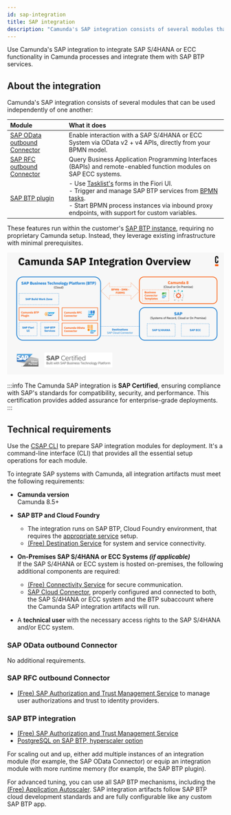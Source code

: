 ```yaml
---
id: sap-integration
title: SAP integration
description: "Camunda's SAP integration consists of several modules that can be used independently of one another: SAP OData Connector, RFC outbound Connector, and BTP plugin."
---
```


Use Camunda's SAP integration to integrate SAP S/4HANA or ECC functionality in Camunda processes and integrate them with SAP BTP services.

## About the integration

Camunda's SAP integration consists of several modules that can be used independently of one another:

| Module                                               | What it does                                                                                                                                                                                                                                                                                      |
| :--------------------------------------------------- | :------------------------------------------------------------------------------------------------------------------------------------------------------------------------------------------------------------------------------------------------------------------------------------------------ |
| [SAP OData outbound Connector](./odata-connector.md) | Enable interaction with a SAP S/4HANA or ECC System via OData v2 + v4 APIs, directly from your BPMN model.                                                                                                                                                                                        |
| [SAP RFC outbound Connector](./rfc-connector.md)     | Query Business Application Programming Interfaces (BAPIs) and remote-enabled function modules on SAP ECC systems.                                                                                                                                                                                 |
| [SAP BTP plugin](./btp-plugin.md)                    | - Use [Tasklist's](/components/tasklist/introduction-to-tasklist.md) forms in the Fiori UI. <br/> - Trigger and manage SAP BTP services from [BPMN tasks](/components/modeler/bpmn/bpmn.md). <br/> - Start BPMN process instances via inbound proxy endpoints, with support for custom variables. |

These features run within the customer's [SAP BTP instance](https://www.sap.com/products/technology-platform.html), requiring no proprietary Camunda setup. Instead, they leverage existing infrastructure with minimal prerequisites.

![SAP integration overview](./img/sap-integration-overview.svg)

:::info
The Camunda SAP integration is **SAP Certified**, ensuring compliance with SAP's standards for compatibility, security, and performance. This certification provides added assurance for enterprise-grade deployments.
:::

## Technical requirements

Use the [CSAP CLI](./csap-cli.md) to prepare SAP integration modules for deployment. It's a command-line interface (CLI) that provides all the essential setup operations for each module.

To integrate SAP systems with Camunda, all integration artifacts must meet the following requirements:

- **Camunda version** <br/>
  Camunda 8.5+

- **SAP BTP and Cloud Foundry**

  - The integration runs on SAP BTP, Cloud Foundry environment, that requires the [appropriate service](https://discovery-center.cloud.sap/serviceCatalog/cloud-foundry-runtime?region=all) setup.
  - [(Free) Destination Service](https://discovery-center.cloud.sap/serviceCatalog/destination?region=all&service_plan=lite&commercialModel=btpea) for system and service connectivity.

- **On-Premises SAP S/4HANA or ECC Systems _(if applicable)_**<br/>
  If the SAP S/4HANA or ECC system is hosted on-premises, the following additional components are required:

  - [(Free) Connectivity Service](https://discovery-center.cloud.sap/serviceCatalog/connectivity-service?region=all) for secure communication.
  - [SAP Cloud Connector](https://help.sap.com/docs/connectivity/sap-btp-connectivity-cf/cloud-connector), properly configured and connected to both, the SAP S/4HANA or ECC system and the BTP subaccount where the Camunda SAP integration artifacts will run.

- A **technical user** with the necessary access rights to the SAP S/4HANA and/or ECC system.

### SAP OData outbound Connector

No additional requirements.

### SAP RFC outbound Connector

- [(Free) SAP Authorization and Trust Management Service](https://discovery-center.cloud.sap/serviceCatalog/authorization-and-trust-management-service?region=all) to manage user authorizations and trust to identity providers.

### SAP BTP integration

- [(Free) SAP Authorization and Trust Management Service](https://discovery-center.cloud.sap/serviceCatalog/authorization-and-trust-management-service?region=all)
- [PostgreSQL on SAP BTP, hyperscaler option](https://discovery-center.cloud.sap/serviceCatalog/postgresql-hyperscaler-option?region=all)

For scaling out and up, either add multiple instances of an integration module (for example, the SAP OData Connector) or equip an integration module with more runtime memory (for example, the SAP BTP plugin).

For advanced tuning, you can use all SAP BTP mechanisms, including the [(Free) Application Autoscaler](https://discovery-center.cloud.sap/serviceCatalog/application-autoscaler?service_plan=standard&region=all&commercialModel=btpea). SAP integration artifacts follow SAP BTP cloud development standards and are fully configurable like any custom SAP BTP app.
